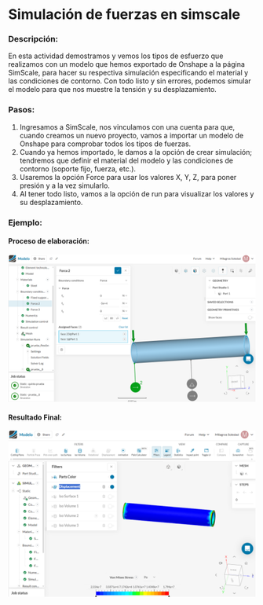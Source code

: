 # Simulación de fuerzas en simscale

###  Descripción:
En esta actividad demostramos y vemos los tipos de esfuerzo que realizamos con un modelo que hemos exportado de Onshape a la página SimScale, para hacer su respectiva simulación especificando el material y las condiciones de contorno. Con todo listo y sin errores, podemos simular el modelo para que nos muestre la tensión y su desplazamiento.

### Pasos:
1. Ingresamos a SimScale, nos vinculamos con una cuenta para que, cuando creamos un nuevo proyecto, vamos a importar un modelo de Onshape para comprobar todos los tipos de fuerzas.
2. Cuando ya hemos importado, le damos a la opción de crear simulación; tendremos que definir el material del modelo y las condiciones de contorno (soporte fijo, fuerza, etc.).
3. Usaremos la opción Force para usar los valores X, Y, Z, para poner presión y a la vez simularlo.
4. Al tener todo listo, vamos a la opción de run para visualizar los valores y su desplazamiento.
   
### Ejemplo: 
#### Proceso de elaboración: 
![fuerza](/Imagenes/Milagros2.png)
#### Resultado Final:
![Tipo de flexión](/Imagenes/Milagros1.png)
